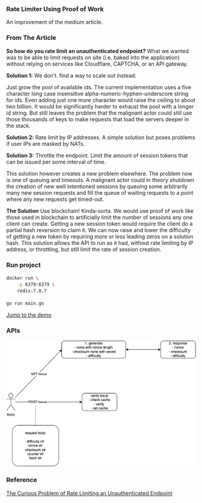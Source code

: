 ### Rate Limiter Using Proof of Work
An improvement of the medium article.

### From The Article
<b>So how do you rate limit an unauthenticated endpoint?</b>
What we wanted was to be able to limit requests on site (i.e. baked into the application) without relying on services like Cloudflare, CAPTCHA, or an API gateway.

<b>Solution 1:</b>
We don’t. find a way to scale out instead.

Just grow the pool of available ids. The current implementation uses a five character long case insensitive alpha-numeric-hyphen-underscore string for ids. Even adding just one more character would raise the ceiling to about two billion. It would be significantly harder to exhaust the pool with a longer id string. But still leaves the problem that the malignant actor could still use those thousands of keys to make requests that load the servers deeper in the stack.

<b>Solution 2:</b>
Rate limit by IP addresses. A simple solution but poses problems if user IPs are masked by NATs.

<b>Solution 3:</b>
Throttle the endpoint. Limit the amount of session tokens that can be issued per some interval of time.

This solution however creates a new problem elsewhere. The problem now is one of queuing and timeouts. A malignant actor could in theory shutdown the creation of new well intentioned sessions by queuing some arbitrarily many new session requests and fill the queue of waiting requests to a point where any new requests get timed-out.

<b>The Solution</b>
Use blockchain! Kinda-sorta.
We would use proof of work like those used in blockchain to artificially limit the number of sessions any one client can create. Getting a new session token would require the client do a partial hash reversion to claim it. We can now raise and lower the difficulty of getting a new token by requiring more or less leading zeros on a solution hash. This solution allows the API to run as it had, without rate limiting by IP address, or throttling, but still limit the rate of session creation.

### Run project
```bash
docker run \
    -p 6379:6379 \
    redis:7.0.7

go run main.go
```

[Jump to the demo](localhost:8000)

### APIs
![alt text](images/pow.drawio.png "APIs")

### Reference
[The Curious Problem of Rate Limiting an Unauthenticated Endpoint](https://medium.com/@jycho1998/the-curious-problem-of-rate-limiting-an-unauthenticated-endpoint-9464e315fdaf)